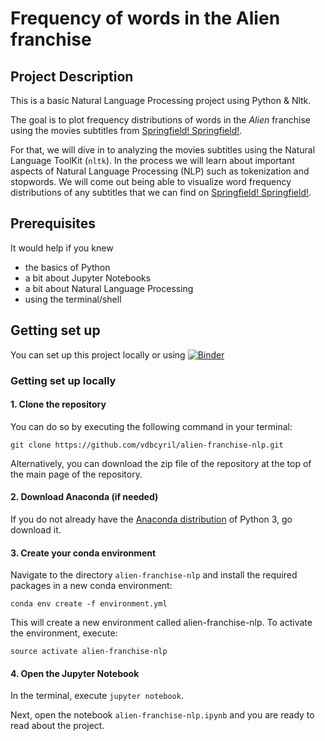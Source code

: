 # Frequency of words in the Alien franchise

## Project Description

This is a basic Natural Language Processing project using Python &amp; Nltk.

The goal is to plot frequency distributions of words in the *Alien* franchise using the movies subtitles from [Springfield! Springfield!](https://www.springfieldspringfield.co.uk/).

For that, we will dive in to analyzing the movies subtitles using the Natural Language ToolKit (`nltk`).
In the process we will learn about important aspects of Natural Language Processing (NLP) such as tokenization and stopwords.
We will come out being able to visualize word frequency distributions of any subtitles that we can find on [Springfield! Springfield!](https://www.springfieldspringfield.co.uk/).

## Prerequisites

It would help if you knew

* the basics of Python
* a bit about Jupyter Notebooks
* a bit about Natural Language Processing
* using the terminal/shell

## Getting set up

You can set up this project locally or using [![Binder](https://mybinder.org/badge.svg)](https://mybinder.org/v2/gh/vdbcyril/alien-franchise-nlp/master?filepath=alien-franchise-nlp.ipynb)

### Getting set up locally

#### 1. Clone the repository

You can do so by executing the following command in your terminal:

```
git clone https://github.com/vdbcyril/alien-franchise-nlp.git
```

Alternatively, you can download the zip file of the repository at the top of the main page of the repository.

#### 2. Download Anaconda (if needed)

If you do not already have the [Anaconda distribution](https://www.anaconda.com/download/) of Python 3, go download it.

#### 3. Create your conda environment

Navigate to the directory `alien-franchise-nlp` and install the required packages in a new conda environment:

```
conda env create -f environment.yml
```
This will create a new environment called alien-franchise-nlp. To activate the environment, execute:

```
source activate alien-franchise-nlp
```

#### 4. Open the Jupyter Notebook

In the terminal, execute `jupyter notebook`.

Next, open the notebook `alien-franchise-nlp.ipynb` and you are ready to read about the project.
